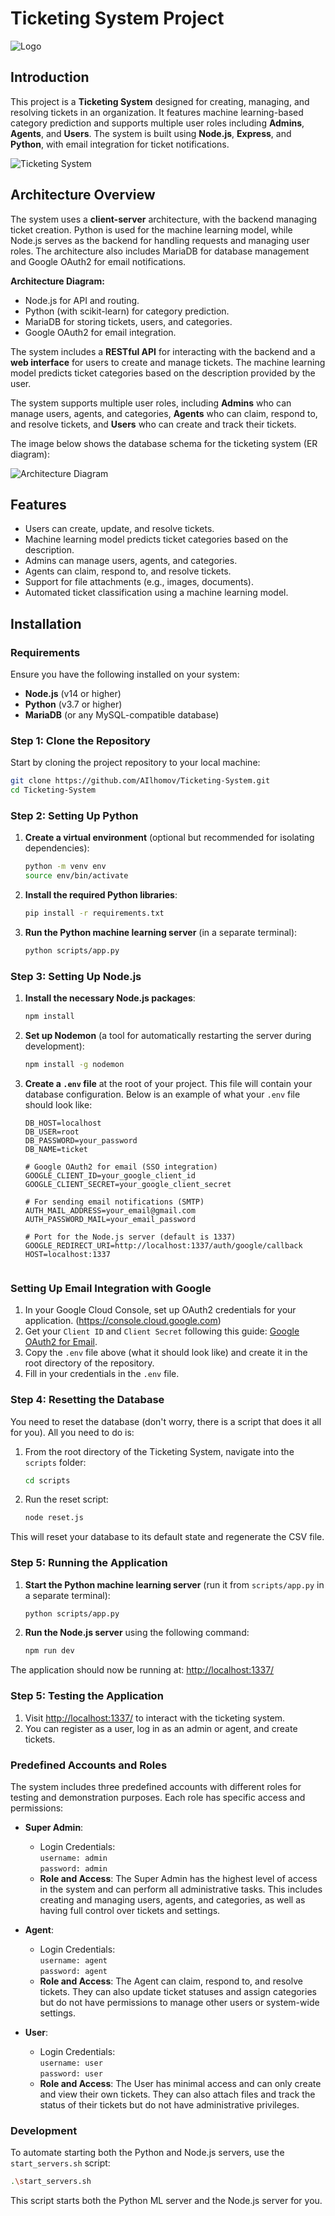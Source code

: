 
# Ticketing System Project

![Logo](assets/images/logo.png)

## Introduction
This project is a **Ticketing System** designed for creating, managing, and resolving tickets in an organization. It features machine learning-based category prediction and supports multiple user roles including **Admins**, **Agents**, and **Users**. The system is built using **Node.js**, **Express**, and **Python**, with email integration for ticket notifications.

![Ticketing System](assets/images/image.png)

## Architecture Overview
The system uses a **client-server** architecture, with the backend managing ticket creation. Python is used for the machine learning model, while Node.js serves as the backend for handling requests and managing user roles. The architecture also includes MariaDB for database management and Google OAuth2 for email notifications.

**Architecture Diagram:**
- Node.js for API and routing.
- Python (with scikit-learn) for category prediction.
- MariaDB for storing tickets, users, and categories.
- Google OAuth2 for email integration.

The system includes a **RESTful API** for interacting with the backend and a **web interface** for users to create and manage tickets. The machine learning model predicts ticket categories based on the description provided by the user.

The system supports multiple user roles, including **Admins** who can manage users, agents, and categories, **Agents** who can claim, respond to, and resolve tickets, and **Users** who can create and track their tickets.

The image below shows the database schema for the ticketing system (ER diagram):

![Architecture Diagram](assets/images/ticket-db.png)

## Features
- Users can create, update, and resolve tickets.
- Machine learning model predicts ticket categories based on the description.
- Admins can manage users, agents, and categories.
- Agents can claim, respond to, and resolve tickets.
- Support for file attachments (e.g., images, documents).
- Automated ticket classification using a machine learning model.

## Installation

### Requirements
Ensure you have the following installed on your system:
- **Node.js** (v14 or higher)
- **Python** (v3.7 or higher)
- **MariaDB** (or any MySQL-compatible database)

### Step 1: Clone the Repository

Start by cloning the project repository to your local machine:

```bash
git clone https://github.com/AIlhomov/Ticketing-System.git
cd Ticketing-System
```

### Step 2: Setting Up Python

1. **Create a virtual environment** (optional but recommended for isolating dependencies):
   ```bash
   python -m venv env
   source env/bin/activate
   ```

2. **Install the required Python libraries**:
   ```bash
   pip install -r requirements.txt
   ```

3. **Run the Python machine learning server** (in a separate terminal):
   ```bash
   python scripts/app.py
   ```

### Step 3: Setting Up Node.js

1. **Install the necessary Node.js packages**:
   ```bash
   npm install
   ```

2. **Set up Nodemon** (a tool for automatically restarting the server during development):
   ```bash
   npm install -g nodemon
   ```

3. **Create a `.env` file** at the root of your project. This file will contain your database configuration. Below is an example of what your `.env` file should look like:

   ```env
   DB_HOST=localhost
   DB_USER=root
   DB_PASSWORD=your_password
   DB_NAME=ticket

   # Google OAuth2 for email (SSO integration) 
   GOOGLE_CLIENT_ID=your_google_client_id
   GOOGLE_CLIENT_SECRET=your_google_client_secret

   # For sending email notifications (SMTP)
   AUTH_MAIL_ADDRESS=your_email@gmail.com
   AUTH_PASSWORD_MAIL=your_email_password
   
   # Port for the Node.js server (default is 1337) 
   GOOGLE_REDIRECT_URI=http://localhost:1337/auth/google/callback
   HOST=localhost:1337


   ```
### Setting Up Email Integration with Google

1. In your Google Cloud Console, set up OAuth2 credentials for your application. (https://console.cloud.google.com)
2. Get your `Client ID` and `Client Secret` following this guide: [Google OAuth2 for Email](https://developers.google.com/identity/protocols/oauth2).
3. Copy the `.env` file above (what it should look like) and create it in the root directory of the repository.
4. Fill in your credentials in the `.env` file.



### Step 4: Resetting the Database
You need to reset the database (don't worry, there is a script that does it all for you). All you need to do is:

1. From the root directory of the Ticketing System, navigate into the `scripts` folder:
   ```bash
   cd scripts
   ```
2. Run the reset script:
   ```bash
   node reset.js
   ```

This will reset your database to its default state and regenerate the CSV file.


### Step 5: Running the Application

1. **Start the Python machine learning server** (run it from `scripts/app.py` in a separate terminal):
   ```bash
   python scripts/app.py
   ```

2. **Run the Node.js server** using the following command:
   ```bash
   npm run dev
   ```

The application should now be running at:
[http://localhost:1337/](http://localhost:1337/)

### Step 5: Testing the Application

1. Visit [http://localhost:1337/](http://localhost:1337/) to interact with the ticketing system.
2. You can register as a user, log in as an admin or agent, and create tickets.

### Predefined Accounts and Roles
The system includes three predefined accounts with different roles for testing and demonstration purposes. Each role has specific access and permissions:

- **Super Admin**:  
  - Login Credentials:  
    `username: admin`  
    `password: admin`  
  - **Role and Access**: The Super Admin has the highest level of access in the system and can perform all administrative tasks. This includes creating and managing users, agents, and categories, as well as having full control over tickets and settings.

- **Agent**:  
  - Login Credentials:  
    `username: agent`  
    `password: agent`  
  - **Role and Access**: The Agent can claim, respond to, and resolve tickets. They can also update ticket statuses and assign categories but do not have permissions to manage other users or system-wide settings.

- **User**:  
  - Login Credentials:  
    `username: user`  
    `password: user`  
  - **Role and Access**: The User has minimal access and can only create and view their own tickets. They can also attach files and track the status of their tickets but do not have administrative privileges.


### Development

To automate starting both the Python and Node.js servers, use the `start_servers.sh` script:

```bash
.\start_servers.sh
```

This script starts both the Python ML server and the Node.js server for you.

